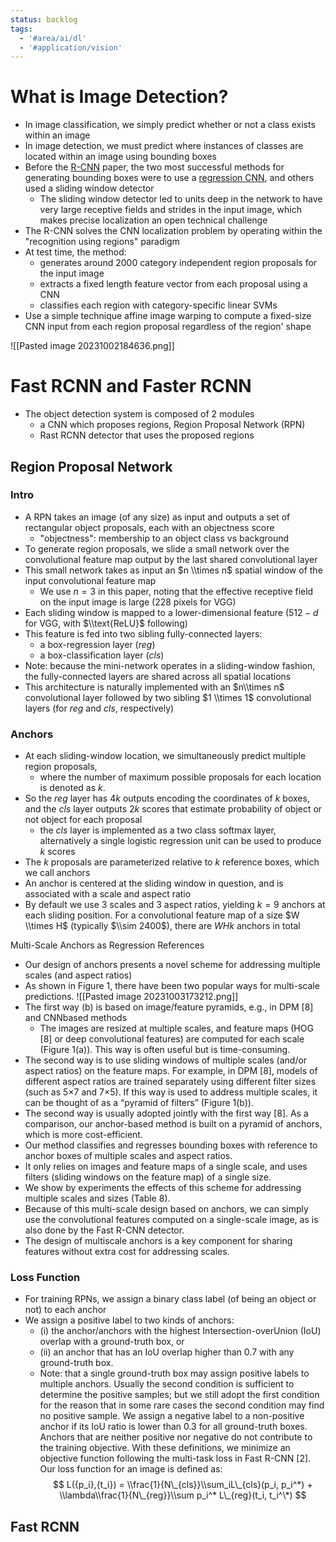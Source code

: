 ```yaml
---
status: backlog
tags:
  - '#area/ai/dl'
  - '#application/vision'
---
```


# What is Image Detection?

- In image classification, we simply predict whether or not a class exists within an image
- In image detection, we must predict where instances of classes are located within an image using bounding boxes
- Before the [R-CNN](https://arxiv.org/pdf/1311.2524.pdf) paper, the two most successful methods for generating bounding boxes were to use a [regression CNN](https://papers.nips.cc/paper_files/paper/2013/hash/f7cade80b7cc92b991cf4d2806d6bd78-Abstract.html), and others used a sliding window detector
  - The sliding window detector led to units deep in the network to have very large receptive fields and strides in the input image, which makes precise localization an open technical challenge
- The R-CNN solves the CNN localization problem by operating within the "recognition using regions" paradigm
- At test time, the method:
  - generates around 2000 category independent region proposals for the input image
  - extracts a fixed length feature vector from each proposal using a CNN
  - classifies each region with category-specific linear SVMs
- Use a simple technique affine image warping to compute a fixed-size CNN input from each region proposal regardless of the region' shape

!\[\[Pasted image 20231002184636.png\]\]

# Fast RCNN and Faster RCNN

- The object detection system is composed of 2 modules
  - a CNN which proposes regions, Region Proposal Network (RPN)
  - Rast RCNN detector that uses the proposed regions

## Region Proposal Network

### Intro

- A RPN takes an image (of any size) as input and outputs a set of rectangular object proposals, each with an objectness score
  - "objectness": membership to an object class vs background
- To generate region proposals, we slide a small network over the convolutional feature map output by the last shared convolutional layer
- This small network takes as input an $n \\times n$ spatial window of the input convolutional feature map
  - We use $n = 3$ in this paper, noting that the effective receptive field on the input image is large (228 pixels for VGG)
- Each sliding window is mapped to a lower-dimensional feature ($512-d$ for VGG, with $\\text{ReLU}$ following)
- This feature is fed into two sibling fully-connected layers:
  - a box-regression layer (_reg_)
  - a box-classification layer (_cls_)
- Note: because the mini-network operates in a sliding-window fashion, the fully-connected layers are shared across all spatial locations
- This architecture is naturally implemented with an $n\\times n$ convolutional layer followed by two sibling $1 \\times 1$ convolutional layers (for _reg_ and _cls_, respectively)

### Anchors

- At each sliding-window location, we simultaneously predict multiple region proposals,
  - where the number of maximum possible proposals for each location is denoted as $k$.
- So the _reg_ layer has $4k$ outputs encoding the coordinates of $k$ boxes, and the _cls_ layer outputs $2k$ scores that estimate probability of object or not object for each proposal
  - the _cls_ layer is implemented as a two class softmax layer, alternatively a single logistic regression unit can be used to produce $k$ scores
- The $k$ proposals are parameterized relative to $k$ reference boxes, which we call anchors
- An anchor is centered at the sliding window in question, and is associated with a scale and aspect ratio
- By default we use 3 scales and 3 aspect ratios, yielding $k = 9$ anchors at each sliding position. For a convolutional feature map of a size $W \\times H$ (typically $\\sim 2400$), there are $WHk$ anchors in total

Multi-Scale Anchors as Regression References

- Our design of anchors presents a novel scheme for addressing multiple scales (and aspect ratios)
- As shown in Figure 1, there have been two popular ways for multi-scale predictions.
  !\[\[Pasted image 20231003173212.png\]\]
- The first way (b) is based on image/feature pyramids, e.g., in DPM \[8\] and CNNbased methods
  - The images are resized at multiple scales, and feature maps (HOG \[8\] or deep convolutional features) are computed for each scale (Figure 1(a)). This way is often useful but is time-consuming.
- The second way is to use sliding windows of multiple scales (and/or aspect ratios) on the feature maps. For example, in DPM \[8\], models of different aspect ratios are trained separately using different filter sizes (such as 5×7 and 7×5). If this way is used to address multiple scales, it can be thought of as a “pyramid of filters” (Figure 1(b)).
- The second way is usually adopted jointly with the first way \[8\]. As a comparison, our anchor-based method is built on a pyramid of anchors, which is more cost-efficient.
- Our method classifies and regresses bounding boxes with reference to anchor boxes of multiple scales and aspect ratios.
- It only relies on images and feature maps of a single scale, and uses filters (sliding windows on the feature map) of a single size.
- We show by experiments the effects of this scheme for addressing multiple scales and sizes (Table 8).
- Because of this multi-scale design based on anchors, we can simply use the convolutional features computed on a single-scale image, as is also done by the Fast R-CNN detector.
- The design of multiscale anchors is a key component for sharing features without extra cost for addressing scales.

### Loss Function

- For training RPNs, we assign a binary class label (of being an object or not) to each anchor
- We assign a positive label to two kinds of anchors:
  - (i) the anchor/anchors with the highest Intersection-overUnion (IoU) overlap with a ground-truth box, or
  - (ii) an anchor that has an IoU overlap higher than 0.7 with any ground-truth box.
  - Note: that a single ground-truth box may assign positive labels to multiple anchors. Usually the second condition is sufficient to determine the positive samples; but we still adopt the first condition for the reason that in some rare cases the second condition may find no positive sample. We assign a negative label to a non-positive anchor if its IoU ratio is lower than 0.3 for all ground-truth boxes. Anchors that are neither positive nor negative do not contribute to the training objective. With these definitions, we minimize an objective function following the multi-task loss in Fast R-CNN \[2\]. Our loss function for an image is defined as:
    $$
    L({p_i},{t_i}) = \\frac{1}{N\_{cls}}\\sum_iL\_{cls}(p_i, p_i^*) + \\lambda\\frac{1}{N\_{reg}}\\sum p_i^* L\_{reg}(t_i, t_i^\*)
    $$

## Fast RCNN

